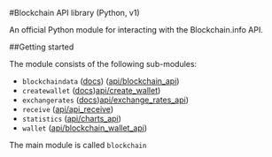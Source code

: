#Blockchain API library (Python, v1)

An official Python module for interacting with the Blockchain.info API.

##Getting started

The module consists of the following sub-modules:

* `blockchaindata` ([docs](docs/blockchaindata.md)) ([api/blockchain_api][api1])
* `createwallet` ([docs](docs/createwallet.md))[api/create_wallet][api2])
* `exchangerates` ([docs](docs/exchangerates.md))[api/exchange\_rates\_api][api3])
* `receive` ([api/api_receive][api4])
* `statistics` ([api/charts_api][api5])
* `wallet` ([api/blockchain\_wallet\_api][api6])

The main module is called `blockchain`

[api1]: https://blockchain.info/api/blockchain_api
[api2]: https://blockchain.info/api/create_wallet
[api3]: https://blockchain.info/api/exchange_rates_api
[api4]: https://blockchain.info/api/api_receive
[api5]: https://blockchain.info/api/charts_api
[api6]: https://blockchain.info/api/blockchain_wallet_api